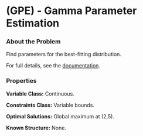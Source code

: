# (GPE) - Gamma Parameter Estimation

### About the Problem

Find parameters for the best-fitting distribution.

For full details, see the [documentation](https://github.com/simopt-admin/simopt/tree/master/MATLAB/Problems/GPE/ParameterEstimation-Gamma.pdf).

### Properties

**Variable Class:** Continuous.

**Constraints Class:** Variable bounds.

**Optimal Solutions:** Global maximum at (2,5).

**Known Structure:** None.

